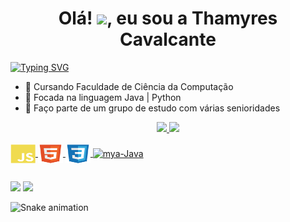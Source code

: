 
<h1 align="center">Olá! <img src="https://media.giphy.com/media/hvRJCLFzcasrR4ia7z/giphy.gif" width="30px"/>, eu sou a Thamyres Cavalcante </h1>     

[![Typing SVG](https://readme-typing-svg.demolab.com?font=Fira+Code&pause=1000&color=F71ED4&width=435&lines=Desenvolvedora+Back-end+em+forma%C3%A7%C3%A3o)](https://git.io/typing-svg)

- 🔭 Cursando Faculdade de Ciência da Computação
- 🌱 Focada na linguagem Java | Python
- 👯 Faço parte de um grupo de estudo com várias senioridades

 <div align="center">
  <a href="https://github.com/Thamyresmya">
  <img height="180em" src="https://github-readme-stats.vercel.app/api?username=Thamyresmya&show_icons=true&theme=dracula&include_all_commits=true&count_private=true"/>
  <img height="180em" src="https://github-readme-stats.vercel.app/api/top-langs/?username=Thamyresmya&layout=compact&langs_count=7&theme=dracula"/>
</div>
  
  <div style="display: inline_block"><br>
  <img align="center" alt="mya-Js" height="30" width="40" src="https://raw.githubusercontent.com/devicons/devicon/master/icons/javascript/javascript-plain.svg">
  <img align="center" alt="mya-HTML" height="30" width="40" src="https://raw.githubusercontent.com/devicons/devicon/master/icons/html5/html5-original.svg">
  <img align="center" alt="mya-CSS" height="30" width="40" src="https://raw.githubusercontent.com/devicons/devicon/master/icons/css3/css3-original.svg">
  <img align="center" alt="mya-Java" height="30" width="40" src="https://cdn.jsdelivr.net/gh/devicons/devicon/icons/java/java-original-wordmark.svg">
  </div>
  
   ##
  
  <div> 
  <a href="https://www.instagram.com/thamyresmya/" target="_blank"><img src="https://img.shields.io/badge/-Instagram-%23E4405F?style=for-the-badge&logo=instagram&logoColor=white" target="_blank"></a>
  <a href="https://www.linkedin.com/in/thamyrescavalcante/" target="_blank"><img src="https://img.shields.io/badge/-LinkedIn-%230077B5?style=for-the-badge&logo=linkedin&logoColor=white" target="_blank"></a> 
  
  ![Snake animation](https://github.com/thamyresmya/thamyresmya/blob/output/github-contribution-grid-snake.svg)
  
</div>
  
